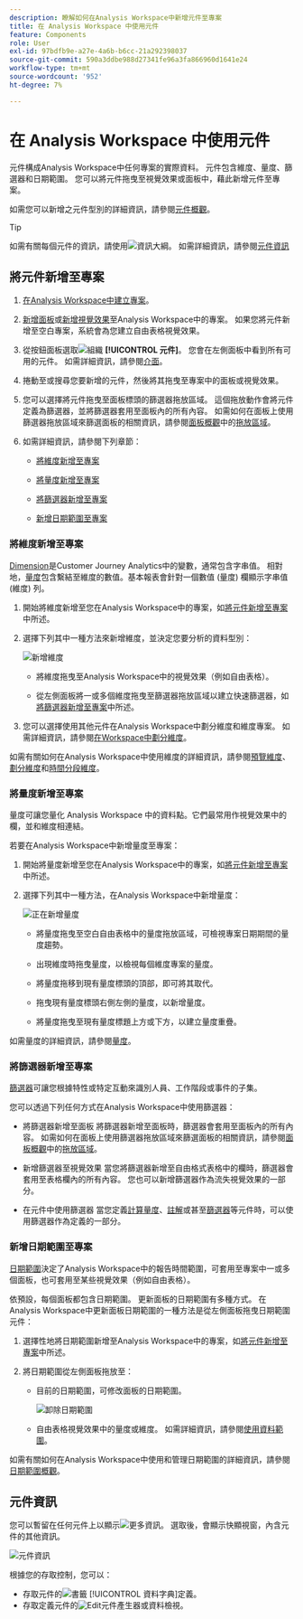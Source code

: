 ```yaml
---
description: 瞭解如何在Analysis Workspace中新增元件至專案
title: 在 Analysis Workspace 中使用元件
feature: Components
role: User
exl-id: 97bdfb9e-a27e-4a6b-b6cc-21a292398037
source-git-commit: 590a3ddbe988d27341fe96a3fa866960d1641e24
workflow-type: tm+mt
source-wordcount: '952'
ht-degree: 7%

---
```


# 在 Analysis Workspace 中使用元件

元件構成Analysis Workspace中任何專案的實際資料。 元件包含維度、量度、篩選器和日期範圍。 您可以將元件拖曳至視覺效果或面板中，藉此新增元件至專案。

如需您可以新增之元件型別的詳細資訊，請參閱[元件概觀](/help/components/overview.md)。

>[!TIP]
>
>如需有關每個元件的資訊，請使用![資訊大綱](/help/assets/icons/InfoOutline.svg)。 如需詳細資訊，請參閱[元件資訊](#component-info)

## 將元件新增至專案

1. [在Analysis Workspace中建立專案](/help/analysis-workspace/build-workspace-project/create-projects.md)。

1. [新增面板](/help/analysis-workspace/c-panels/panels.md#create-a-panel)或[新增視覺效果](/help/analysis-workspace/visualizations/freeform-analysis-visualizations.md#add-visualizations-to-a-panel)至Analysis Workspace中的專案。 如果您將元件新增至空白專案，系統會為您建立自由表格視覺效果。

1. 從按鈕面板選取![組織](/help/assets/icons/Curate.svg) **[!UICONTROL 元件]**。 您會在左側面板中看到所有可用的元件。 如需詳細資訊，請參閱[介面](/help/analysis-workspace/home.md#interface)。

1. 捲動至或搜尋您要新增的元件，然後將其拖曳至專案中的面板或視覺效果。

1. 您可以選擇將元件拖曳至面板標頭的篩選器拖放區域。 這個拖放動作會將元件定義為篩選器，並將篩選器套用至面板內的所有內容。
如需如何在面板上使用篩選器拖放區域來篩選面板的相關資訊，請參閱[面板概觀](/help/analysis-workspace/c-panels/panels.md)中的[拖放區域](/help/analysis-workspace/c-panels/panels.md#drop-zone)。

1. 如需詳細資訊，請參閱下列章節：

   * [將維度新增至專案](#add-dimensions-to-a-project)

   * [將量度新增至專案](#add-metrics-to-a-project)

   * [將篩選器新增至專案](#add-filters-to-a-project)

   * [新增日期範圍至專案](#add-date-ranges-to-a-project)

### 將維度新增至專案

[Dimension](/help/components/dimensions/overview.md)是Customer Journey Analytics中的變數，通常包含字串值。 相對地，[量度](/help/components/calc-metrics/calc-metr-overview.md)包含繫結至維度的數值。基本報表會針對一個數值 (量度) 欄顯示字串值 (維度) 列。

1. 開始將維度新增至您在Analysis Workspace中的專案，如[將元件新增至專案](#add-components-to-a-project)中所述。

1. 選擇下列其中一種方法來新增維度，並決定您要分析的資料型別：

   ![新增維度](/help/components/assets/add-dimension.gif)

   * 將維度拖曳至Analysis Workspace中的視覺效果（例如自由表格）。

   * 從左側面板將一或多個維度拖曳至篩選器拖放區域以建立快速篩選器，如[將篩選器新增至專案](#add-filters-to-a-project)中所述。

1. 您可以選擇使用其他元件在Analysis Workspace中劃分維度和維度專案。 如需詳細資訊，請參閱[在Workspace中劃分維度](/help/components/dimensions/t-breakdown-fa.md)。

如需有關如何在Analysis Workspace中使用維度的詳細資訊，請參閱[預覽維度](/help/components/dimensions/view-dimensions.md)、[劃分維度](/help/components/dimensions/t-breakdown-fa.md)和[時間分段維度](/help/components/dimensions/time-parting-dimensions.md)。

### 將量度新增至專案

量度可讓您量化 Analysis Workspace 中的資料點。它們最常用作視覺效果中的欄，並和維度相連結。

若要在Analysis Workspace中新增量度至專案：

1. 開始將量度新增至您在Analysis Workspace中的專案，如[將元件新增至專案](#add-components-to-a-project)中所述。



1. 選擇下列其中一種方法，在Analysis Workspace中新增量度：

   ![正在新增量度](/help/components/assets/add-metric.gif)

   * 將量度拖曳至空白自由表格中的量度拖放區域，可檢視專案日期期間的量度趨勢。

   * 出現維度時拖曳量度，以檢視每個維度專案的量度。

   * 將量度拖移到現有量度標頭的頂部，即可將其取代。

   * 拖曳現有量度標頭右側左側的量度，以新增量度。

   * 將量度拖曳至現有量度標題上方或下方，以建立量度重疊。


如需量度的詳細資訊，請參閱[量度](/help/components/apply-create-metrics.md)。

### 將篩選器新增至專案

[篩選器](/help/components/filters/filters-overview.md)可讓您根據特性或特定互動來識別人員、工作階段或事件的子集。

您可以透過下列任何方式在Analysis Workspace中使用篩選器：

* 將篩選器新增至面板
將篩選器新增至面板時，篩選器會套用至面板內的所有內容。
如需如何在面板上使用篩選器拖放區域來篩選面板的相關資訊，請參閱[面板概觀](/help/analysis-workspace/c-panels/panels.md)中的[拖放區域](/help/analysis-workspace/c-panels/panels.md#drop-zone)。

* 新增篩選器至視覺效果
當您將篩選器新增至自由格式表格中的欄時，篩選器會套用至表格欄內的所有內容。 您也可以新增篩選器作為流失視覺效果的一部分。

* 在元件中使用篩選器
當您定義[計算量度](/help/components/calc-metrics/cm-workflow/metrics-with-segments.md)、[註解](/help/components/annotations/create-annotations.md#annotation-builder)或甚至[篩選器](/help/components/filters/filter-builder.md)等元件時，可以使用篩選器作為定義的一部分。


### 新增日期範圍至專案

[日期範圍](/help/components/date-ranges/overview.md)決定了Analysis Workspace中的報告時間範圍，可套用至專案中一或多個面板，也可套用至某些視覺效果（例如自由表格）。

依預設，每個面板都包含日期範圍。 更新面板的日期範圍有多種方式。 在Analysis Workspace中更新面板日期範圍的一種方法是從左側面板拖曳日期範圍元件：

1. 選擇性地將日期範圍新增至Analysis Workspace中的專案，如[將元件新增至專案](#add-components-to-a-project)中所述。

1. 將日期範圍從左側面板拖放至：

   * 目前的日期範圍，可修改面板的日期範圍。

     ![卸除日期範圍](assets/add-date-range.gif)

   * 自由表格視覺效果中的量度或維度。 如需詳細資訊，請參閱[使用資料範圍](/help/components/date-ranges/overview.md#use-date-ranges)。

如需有關如何在Analysis Workspace中使用和管理日期範圍的詳細資訊，請參閱[日期範圍概觀](/help/components/date-ranges/overview.md)。

## 元件資訊

您可以暫留在任何元件上以顯示![更多資訊](/help/assets/icons/InfoOutline.svg)。 選取後，會顯示快顯視窗，內含元件的其他資訊。

![元件資訊](assets/component-info.png)

根據您的存取控制，您可以：

* 存取元件的![書籤](/help/assets/icons/Bookmark.svg) [!UICONTROL 資料字典]定義。
* 存取定義元件的![Edit](/help/assets/icons/Edit.svg)元件產生器或資料檢視。

